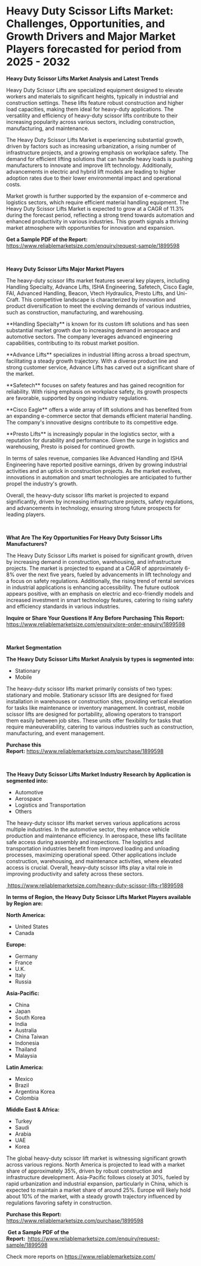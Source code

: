 <p><h1>Heavy Duty Scissor Lifts Market: Challenges, Opportunities, and Growth Drivers and Major Market Players forecasted for period from 2025 - 2032</h1></p><p><strong>Heavy Duty Scissor Lifts Market Analysis and Latest Trends</strong></p>
<p><p>Heavy Duty Scissor Lifts are specialized equipment designed to elevate workers and materials to significant heights, typically in industrial and construction settings. These lifts feature robust construction and higher load capacities, making them ideal for heavy-duty applications. The versatility and efficiency of heavy-duty scissor lifts contribute to their increasing popularity across various sectors, including construction, manufacturing, and maintenance.</p><p>The Heavy Duty Scissor Lifts Market is experiencing substantial growth, driven by factors such as increasing urbanization, a rising number of infrastructure projects, and a growing emphasis on workplace safety. The demand for efficient lifting solutions that can handle heavy loads is pushing manufacturers to innovate and improve lift technology. Additionally, advancements in electric and hybrid lift models are leading to higher adoption rates due to their lower environmental impact and operational costs.</p><p>Market growth is further supported by the expansion of e-commerce and logistics sectors, which require efficient material handling equipment. The Heavy Duty Scissor Lifts Market is expected to grow at a CAGR of 11.3% during the forecast period, reflecting a strong trend towards automation and enhanced productivity in various industries. This growth signals a thriving market atmosphere with opportunities for innovation and expansion.</p></p>
<p><strong>Get a Sample PDF of the Report:&nbsp;</strong> <a href="https://www.reliablemarketsize.com/enquiry/request-sample/1899598?utm_campaign=3269&utm_medium=2&utm_source=Github&utm_content=ia&utm_term=11042025&utm_id=heavy-duty-scissor-lifts">https://www.reliablemarketsize.com/enquiry/request-sample/1899598</a></p>
<p>&nbsp;</p>
<p><strong>Heavy Duty Scissor Lifts Major Market Players</strong></p>
<p><p>The heavy-duty scissor lifts market features several key players, including Handling Specialty, Advance Lifts, ISHA Engineering, Safetech, Cisco Eagle, FAI, Advanced Handling, Beacon, Vtech Hydraulics, Presto Lifts, and Uni-Craft. This competitive landscape is characterized by innovation and product diversification to meet the evolving demands of various industries, such as construction, manufacturing, and warehousing.</p><p>**Handling Specialty** is known for its custom lift solutions and has seen substantial market growth due to increasing demand in aerospace and automotive sectors. The company leverages advanced engineering capabilities, contributing to its robust market position.</p><p>**Advance Lifts** specializes in industrial lifting across a broad spectrum, facilitating a steady growth trajectory. With a diverse product line and strong customer service, Advance Lifts has carved out a significant share of the market.</p><p>**Safetech** focuses on safety features and has gained recognition for reliability. With rising emphasis on workplace safety, its growth prospects are favorable, supported by ongoing industry regulations.</p><p>**Cisco Eagle** offers a wide array of lift solutions and has benefited from an expanding e-commerce sector that demands efficient material handling. The company's innovative designs contribute to its competitive edge.</p><p>**Presto Lifts** is increasingly popular in the logistics sector, with a reputation for durability and performance. Given the surge in logistics and warehousing, Presto is poised for continued growth.</p><p>In terms of sales revenue, companies like Advanced Handling and ISHA Engineering have reported positive earnings, driven by growing industrial activities and an uptick in construction projects. As the market evolves, innovations in automation and smart technologies are anticipated to further propel the industry's growth.</p><p>Overall, the heavy-duty scissor lifts market is projected to expand significantly, driven by increasing infrastructure projects, safety regulations, and advancements in technology, ensuring strong future prospects for leading players.</p></p>
<p>&nbsp;</p>
<p><strong>What Are The Key Opportunities For Heavy Duty Scissor Lifts Manufacturers?</strong></p>
<p><p>The Heavy Duty Scissor Lifts market is poised for significant growth, driven by increasing demand in construction, warehousing, and infrastructure projects. The market is projected to expand at a CAGR of approximately 6-8% over the next five years, fueled by advancements in lift technology and a focus on safety regulations. Additionally, the rising trend of rental services in industrial applications is enhancing accessibility. The future outlook appears positive, with an emphasis on electric and eco-friendly models and increased investment in smart technology features, catering to rising safety and efficiency standards in various industries.</p></p>
<p><strong>Inquire or Share Your Questions If Any Before Purchasing This Report:</strong> <a href="https://www.reliablemarketsize.com/enquiry/pre-order-enquiry/1899598?utm_campaign=3269&utm_medium=2&utm_source=Github&utm_content=ia&utm_term=11042025&utm_id=heavy-duty-scissor-lifts">https://www.reliablemarketsize.com/enquiry/pre-order-enquiry/1899598</a></p>
<p>&nbsp;</p>
<p><strong>Market Segmentation</strong></p>
<p><strong>The Heavy Duty Scissor Lifts Market Analysis by types is segmented into:</strong></p>
<p><ul><li>Stationary</li><li>Mobile</li></ul></p>
<p><p>The heavy-duty scissor lifts market primarily consists of two types: stationary and mobile. Stationary scissor lifts are designed for fixed installation in warehouses or construction sites, providing vertical elevation for tasks like maintenance or inventory management. In contrast, mobile scissor lifts are designed for portability, allowing operators to transport them easily between job sites. These units offer flexibility for tasks that require maneuverability, catering to various industries such as construction, manufacturing, and event management.</p></p>
<p><strong>Purchase this Report:&nbsp;</strong><a href="https://www.reliablemarketsize.com/purchase/1899598?utm_campaign=3269&utm_medium=2&utm_source=Github&utm_content=ia&utm_term=11042025&utm_id=heavy-duty-scissor-lifts">https://www.reliablemarketsize.com/purchase/1899598</a></p>
<p>&nbsp;</p>
<p><strong>The Heavy Duty Scissor Lifts Market Industry Research by Application is segmented into:</strong></p>
<p><ul><li>Automotive</li><li>Aerospace</li><li>Logistics and Transportation</li><li>Others</li></ul></p>
<p><p>The heavy-duty scissor lifts market serves various applications across multiple industries. In the automotive sector, they enhance vehicle production and maintenance efficiency. In aerospace, these lifts facilitate safe access during assembly and inspections. The logistics and transportation industries benefit from improved loading and unloading processes, maximizing operational speed. Other applications include construction, warehousing, and maintenance activities, where elevated access is crucial. Overall, heavy-duty scissor lifts play a vital role in improving productivity and safety across these sectors.</p></p>
<p><a href="https://www.reliablemarketsize.com/heavy-duty-scissor-lifts-r1899598?utm_campaign=3269&utm_medium=2&utm_source=Github&utm_content=ia&utm_term=11042025&utm_id=heavy-duty-scissor-lifts">&nbsp;https://www.reliablemarketsize.com/heavy-duty-scissor-lifts-r1899598</a></p>
<p><strong>In terms of Region, the Heavy Duty Scissor Lifts Market Players available by Region are:</strong></p>
<p>
    <p> <strong> North America: </strong>
        <ul>
            <li>United States</li>
            <li>Canada</li>
        </ul>
        </p> 
    <p> <strong> Europe: </strong>
        <ul>
            <li>Germany</li>
            <li>France</li>
            <li>U.K.</li>
            <li>Italy</li>
            <li>Russia</li>
        </ul>
        </p> 
    <p> <strong> Asia-Pacific: </strong>
        <ul>
            <li>China</li>
            <li>Japan</li>
            <li>South Korea</li>
            <li>India</li>
            <li>Australia</li>
            <li>China Taiwan</li>
            <li>Indonesia</li>
            <li>Thailand</li>
            <li>Malaysia</li>
        </ul>
        </p> 
    <p> <strong> Latin America: </strong>
        <ul>
            <li>Mexico</li>
            <li>Brazil</li>
            <li>Argentina Korea</li>
            <li>Colombia</li>
        </ul>
        </p> 
    <p> <strong> Middle East & Africa: </strong>
        <ul>
            <li>Turkey</li>
            <li>Saudi</li>
            <li>Arabia</li>
            <li>UAE</li>
            <li>Korea</li>
        </ul>
    </p>
    </p>
<p><p>The global heavy-duty scissor lift market is witnessing significant growth across various regions. North America is projected to lead with a market share of approximately 35%, driven by robust construction and infrastructure development. Asia-Pacific follows closely at 30%, fueled by rapid urbanization and industrial expansion, particularly in China, which is expected to maintain a market share of around 25%. Europe will likely hold about 10% of the market, with a steady growth trajectory influenced by regulations favoring safety in construction.</p></p>
<p><strong>Purchase this Report: </strong><a href="https://www.reliablemarketsize.com/purchase/1899598?utm_campaign=3269&utm_medium=2&utm_source=Github&utm_content=ia&utm_term=11042025&utm_id=heavy-duty-scissor-lifts">https://www.reliablemarketsize.com/purchase/1899598</a></p>
<p>&nbsp;<strong>Get a Sample PDF of the Report:&nbsp;&nbsp;</strong><a href="https://www.reliablemarketsize.com/enquiry/request-sample/1899598?utm_campaign=3269&utm_medium=2&utm_source=Github&utm_content=ia&utm_term=11042025&utm_id=heavy-duty-scissor-lifts">https://www.reliablemarketsize.com/enquiry/request-sample/1899598</a></p>
<p><strong></strong></p>
<p>Check more reports on <a href="https://www.reliablemarketsize.com/?utm_campaign=3269&utm_medium=2&utm_source=Github&utm_content=ia&utm_term=11042025&utm_id=heavy-duty-scissor-lifts">https://www.reliablemarketsize.com/</a></p>